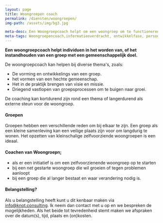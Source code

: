 ```yaml
---
layout: page
title: Woongroepen coach
permalink: /diensten/woongroepen/
img-path: /assets/img/bg3.jpg

meta-desc: Een Woongroepcoach helpt om een woongroep om te functioneren en het leven met elkaar te leren leven in alle groepsdynamiek. 
meta-tags: Woongroepencoach,informatieoverdracht, ontwikkelfase, persoonlijke groei, emotionele problemen, enthousiasmeren, geestelijke groei, barrières overwinnen, sociaal maatschappelijk, mannengroepen, kampvuuravonden, conferenties, christelijk
---
```


**Een woongroepcoach helpt individuen in het worden van, of het instandhouden van een groep met een gemeenschappelijk doel.**  

De woongroepcoach kan helpen bij diverse thema's, zoals:

- De vorming en ontwikkelings van een groep.
- het vormen van een hechte gemeenschap.
- Het in de praktijk brengen van visie en missie.
- Driegend vastlopen van groepsprocessen om te buigen naar groei.

De coaching kan kortdurend zijn rond een thema of langerdurend als externe steun voor de woongroep.

#### Groepen
Groepen hebben een verschillende reden om bij elkaar te zijn. Een groep als een kleine samenleving kan een veilige plaats zijn voor om langdurig te wonen. Het opzetten van kleinschalige zelfvoorziende woongroepen is een ideaal.

#### Coachen van Woongroepn;

- als er een initiatief is om een zelfvoorzienende woongroep op te starten
- bij een net gestarte woongroep die wil groeien of tegen problemen aanloopt
- bij een groep die al langer bestaat en waar verandering nodig is.


#### Belangstelling?
Als u belangstelling heeft kunt u dit kenbaar maken via info@knot.consulting.
Ik neem dan contact met u op en we bespreken de mogelijkheden. Als het beide tot tevredenheid stemt maken we afspraken over de  datum(s), tijd, plaats en (on)kosten.
